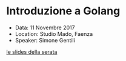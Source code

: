 # Introduzione a Golang
- Data: 11 Novembre 2017 
- Location: Studio Mado, Faenza
- Speaker: Simone Gentili

[le slides della serata](https://www.slideshare.net/secret/K8ldKfTKhG6dO1)
